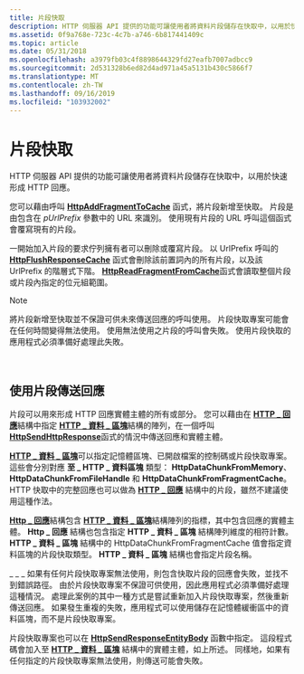 ```yaml
---
title: 片段快取
description: HTTP 伺服器 API 提供的功能可讓使用者將資料片段儲存在快取中，以用於快速形成 HTTP 回應。
ms.assetid: 0f9a768e-723c-4c7b-a746-6b817441409c
ms.topic: article
ms.date: 05/31/2018
ms.openlocfilehash: a3979fb03c4f8898644329fd27eafb7007adbcc9
ms.sourcegitcommit: 2d531328b6ed82d4ad971a45a5131b430c5866f7
ms.translationtype: MT
ms.contentlocale: zh-TW
ms.lasthandoff: 09/16/2019
ms.locfileid: "103932002"
---
```

# <a name="fragment-cache"></a>片段快取

HTTP 伺服器 API 提供的功能可讓使用者將資料片段儲存在快取中，以用於快速形成 HTTP 回應。

您可以藉由呼叫 [**HttpAddFragmentToCache**](/windows/desktop/api/Http/nf-http-httpaddfragmenttocache) 函式，將片段新增至快取。 片段是由包含在 *pUrlPrefix* 參數中的 URL 來識別。 使用現有片段的 URL 呼叫這個函式會覆寫現有的片段。

一開始加入片段的要求佇列擁有者可以刪除或覆寫片段。 以 UrlPrefix 呼叫的 [**HttpFlushResponseCache**](/windows/desktop/api/Http/nf-http-httpflushresponsecache) 函式會刪除該前置詞內的所有片段，以及該 UrlPrefix 的階層式下階。 [**HttpReadFragmentFromCache**](/windows/desktop/api/Http/nf-http-httpreadfragmentfromcache)函式會讀取整個片段或片段內指定的位元組範圍。

> [!Note]  
> 將片段新增至快取並不保證可供未來傳送回應的呼叫使用。 片段快取專案可能會在任何時間變得無法使用。 使用無法使用之片段的呼叫會失敗。 使用片段快取的應用程式必須準備好處理此失敗。

 

## <a name="sending-a-response-with-a-fragment"></a>使用片段傳送回應

片段可以用來形成 HTTP 回應實體主體的所有或部分。 您可以藉由在 [**HTTP \_ 回應**](http-response.md)結構中指定 [**HTTP \_ 資料 \_ 區塊**](/windows/desktop/api/Http/ns-http-http_data_chunk)結構的陣列，在一個呼叫 [**HttpSendHttpResponse**](/windows/desktop/api/Http/nf-http-httpsendhttpresponse)函式的情況中傳送回應和實體主體。

[**HTTP \_ 資料 \_ 區塊**](/windows/desktop/api/Http/ns-http-http_data_chunk)可以指定記憶體區塊、已開啟檔案的控制碼或片段快取專案。 這些會分別對應 **至 \_ HTTP \_ 資料區塊** 類型： **HttpDataChunkFromMemory**、 **HttpDataChunkFromFileHandle** 和 **HttpDataChunkFromFragmentCache**。 HTTP 快取中的完整回應也可以做為 [**HTTP \_ 回應**](http-response.md) 結構中的片段，雖然不建議使用這種作法。

[**Http \_ 回應**](http-response.md)結構包含 [**HTTP \_ 資料 \_ 區塊**](/windows/desktop/api/Http/ns-http-http_data_chunk)結構陣列的指標，其中包含回應的實體主體。 **Http \_ 回應** 結構也包含指定 **HTTP \_ 資料 \_ 區塊** 結構陣列維度的相符計數。 **HTTP \_ 資料 \_ 區塊** 結構中的 HttpDataChunkFromFragmentCache 值會指定資料區塊的片段快取類型。 **HTTP \_ 資料 \_ 區塊** 結構也會指定片段名稱。

\_ \_ \_ 如果有任何片段快取專案無法使用，則包含快取片段的回應會失敗，並找不到錯誤路徑。 由於片段快取專案不保證可供使用，因此應用程式必須準備好處理這種情況。 處理此案例的其中一種方式是嘗試重新加入片段快取專案，然後重新傳送回應。 如果發生重複的失敗，應用程式可以使用儲存在記憶體緩衝區中的資料區塊，而不是片段快取專案。

片段快取專案也可以在 [**HttpSendResponseEntityBody**](/windows/desktop/api/Http/nf-http-httpsendresponseentitybody) 函數中指定。 這段程式碼會加入至 [**HTTP \_ 資料 \_ 區塊**](/windows/desktop/api/Http/ns-http-http_data_chunk) 結構中的實體主體，如上所述。 同樣地，如果有任何指定的片段快取專案無法使用，則傳送可能會失敗。

 

 




